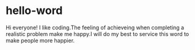 # hello-word
Hi everyone!
I like coding.The feeling of achieveing when completing a realistic problem make me happy.I will do my best to service this word to make people more happier.
